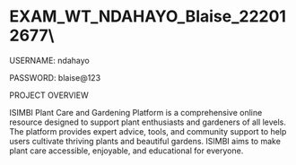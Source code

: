 # EXAM_WT_NDAHAYO_Blaise_222012677\

USERNAME:  ndahayo

PASSWORD: blaise@123



PROJECT OVERVIEW 

ISIMBI Plant Care and Gardening Platform is a comprehensive online resource designed to support plant enthusiasts and gardeners of all levels. 
The platform provides expert advice, tools, and community support to help users cultivate thriving plants and beautiful gardens. ISIMBI aims to make plant care accessible, enjoyable, and educational for everyone.
